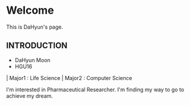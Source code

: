 # Welcome #

This is DaHyun's page.

## INTRODUCTION ##

* DaHyun Moon
* HGU16

| Major1 : Life Science
| Major2 : Computer Science

I'm interested in Pharmaceutical Researcher.
I'm finding my way to go to achieve my dream.

